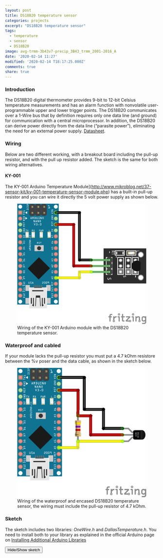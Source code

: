 ```yaml
---
layout: post
title: DS18B20 temperature sensor
categories: projects
excerpt: "DS18B20 temperature sensor"
tags:
  - temperature
  - sensor
  - DS18B20
image: avg-trmm-3b43v7-precip_3B43_trmm_2001-2016_A
date: '2020-02-14 11:27'
modified: '2020-02-14 T18:17:25.000Z'
comments: true
share: true
---
```

<script src="https://karttur.github.io/common/assets/js/karttur/togglediv.js"></script>

### Introduction

The DS18B20 digital thermometer provides 9-bit to 12-bit Celsius temperature measurements and has an alarm function with nonvolatile user-programmable upper and lower trigger points. The DS18B20 communicates over a 1-Wire bus that by definition requires only one data line (and ground) for communication with a central microprocessor. In addition, the DS18B20 can derive power directly from the data line (“parasite power”), eliminating the need for an external power supply. [Datasheet](https://datasheets.maximintegrated.com/en/ds/DS18B20.pdf).

### Wiring

Below are two different working, with a breakout board including the pull-up resistor, and with the pull up resistor added. The sketch is the same for both wiring alternatives.

#### KY-001

The KY-001 Arduino Temperature Module](http://www.mikroblog.net/37-sensor-kit/ky-001-temperature-sensor-module.php) has a built-in pull-up resistor and you can wire it directly the 5 volt power supply as shown below.

<figure>
<img src="../../images/nano-DS18B20-ky001_bb.png">
<figcaption> Wiring of the KY-001 Arduino module with the DS18B20 temperature sensor. </figcaption>
</figure>

### Waterproof and cabled

If your module lacks the pull-up resistor you must put a 4.7 kOhm resistore between the %v poser and the data cable, as shown in the sketch below.

<figure>
<img src="../../images/nano-DS18B20-waterproof-cable_bb.png">
<figcaption> Wiring of the waterproof and encased DS18B20 temperature sensor, the wiring must include the pull-up resistor of 4.7 kOhm. </figcaption>
</figure>

### Sketch

The sketch includes two libraries: _OneWire.h_ and _DallasTemperature.h_. You need to install both to your library as explained in the official Arduino page on [Installing Additional Arduino Libraries](https://www.arduino.cc/en/guide/libraries)

<button id= "toggleDS18B20" onclick="hiddencode('DS18B20')">Hide/Show sketch</button>

<div id="DS18B20" style="display:none">
{% capture text-capture %}
{% raw %}

```
/********************************************************************/
// First we include the libraries
#include <OneWire.h>
#include <DallasTemperature.h>
/********************************************************************/
// Data wire is plugged into pin 2 on the Arduino
#define ONE_WIRE_BUS 2
/********************************************************************/
// Setup a oneWire instance to communicate with any OneWire devices  
// (not just Maxim/Dallas temperature ICs)
OneWire oneWire(ONE_WIRE_BUS);
/********************************************************************/
// Pass our oneWire reference to Dallas Temperature.
DallasTemperature sensors(&oneWire);
/********************************************************************/
void setup(void)
{
 // start serial port
 Serial.begin(9600);
 Serial.println("Dallas Temperature IC Control Library Demo");
 // Start up the library
 sensors.begin();
}
void loop(void)
{
 // call sensors.requestTemperatures() to issue a global temperature
 // request to all devices on the bus
/********************************************************************/
 Serial.print(" Requesting temperatures...");
 sensors.requestTemperatures(); // Send the command to get temperature readings
 Serial.println("DONE");
/********************************************************************/
 Serial.print("Temperature is: ");
 Serial.print(sensors.getTempCByIndex(0)); // Why "byIndex"?  
   // You can have more than one DS18B20 on the same bus.  
   // 0 refers to the first IC on the wire
   delay(1000);
}
```
{% endraw %}
{% endcapture %}
{% include widgets/toggle-code.html  toggle-text=text-capture  %}
</div>
